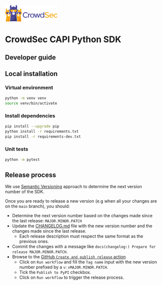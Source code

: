 ![CrowdSec Logo](images/logo_crowdsec.png)
# CrowdSec CAPI Python SDK

## Developer guide

<!-- START doctoc generated TOC please keep comment here to allow auto update -->
<!-- DON'T EDIT THIS SECTION, INSTEAD RE-RUN doctoc TO UPDATE -->

<!-- END doctoc generated TOC please keep comment here to allow auto update -->


## Local installation

### Virtual environment

```bash
python -m venv venv
source venv/bin/activate
```

### Install dependencies

```bash
pip install --upgrade pip
python install -r requirements.txt
pip install -r requirements-dev.txt
```

### Unit tests

```bash
python -m pytest
```

## Release process

We use [Semantic Versioning](https://semver.org/spec/v2.0.0.html) approach to determine the next version number of the SDK.

Once you are ready to release a new version (e.g when all your changes are on the `main` branch), you should:

- Determine the next version number based on the changes made since the last release: `MAJOR.MINOR.PATCH`
- Update the [CHANGELOG.md](../CHANGELOG.md) file with the new version number and the changes made since the last release.
  - Each release description must respect the same format as the previous ones.
- Commit the changes with a message like `docs(changelog:) Prepare for release MAJOR.MINOR.PATCH`.
- Browse to the [GitHub `Create and publish release` action](https://github.com/crowdsecurity/python-capi-sdk/actions/workflows/release.yml)
    - Click on `Run workflow` and fill the `Tag name` input with the new version number prefixed by a `v`: `vMAJOR.MINOR.PATCH`.
    - Tick the `Publish to PyPI` checkbox.
    - Click on `Run workflow` to trigger the release process.

 
